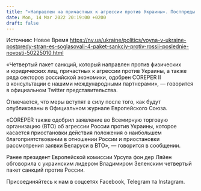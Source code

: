 ```yaml
---
title: "«Направлен на причастных к агрессии против Украины». Постпреды стран ЕС согласовали четвертый пакет санкций в отношении России"
date: Mon, 14 Mar 2022 20:19:00 +0200
draft: false
---
```

Источник: Новое Время https://nv.ua/ukraine/politics/voyna-v-ukraine-postpredy-stran-es-soglasovali-4-paket-sankciy-protiv-rossii-poslednie-novosti-50225010.html


 «Четвертый пакет санкций, который направлен против физических и юридических лиц, причастных к агрессии против Украины, а также ряда секторов российской экономики, одобрен COREPER II в консультации с нашими международными партнерами», — говорится в официальном Twitter представительства.



Отмечается, что меры вступят в силу после того, как будут опубликованы в Официальном журнале Европейского Союза.

«COREPER также одобрил заявление во Всемирную торговую организацию (ВТО) об агрессии России против Украины, которое касается приостановки действия положения о наибольшем благоприятствовании в отношении России и приостановки рассмотрения заявки Беларуси в ВТО», — говорится в сообщении.

Ранее президент Европейской комиссии Урсула фон дер Ляйен обговорила с украинским лидером Владимиром Зеленским четвертый пакет санкций против России.

Присоединяйтесь к нам в соцсетях Facebook, Telegram та Instagram.
